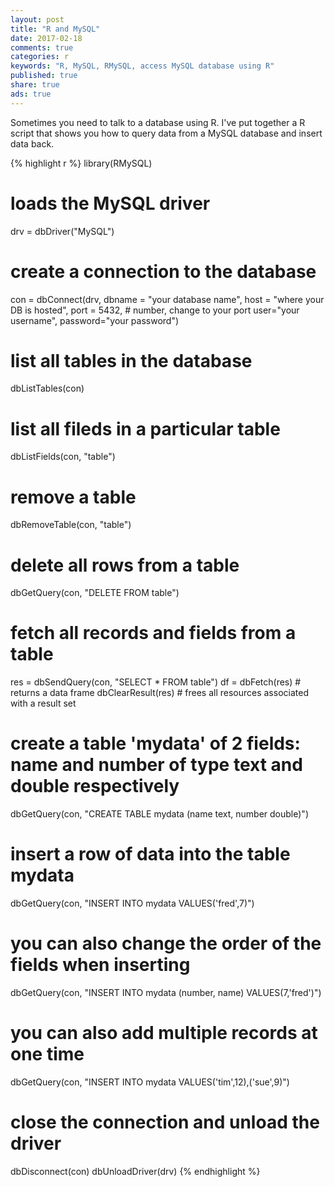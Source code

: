 ```yaml
---
layout: post
title: "R and MySQL"
date: 2017-02-18
comments: true
categories: r
keywords: "R, MySQL, RMySQL, access MySQL database using R"
published: true
share: true
ads: true
---
```


Sometimes you need to talk to a database using R. I've put together a R script
that shows you how to query data from a MySQL database and insert data back.


{% highlight r %}
library(RMySQL)

# loads the MySQL driver
drv = dbDriver("MySQL") 

# create a connection to the database
con = dbConnect(drv, dbname = "your database name", 
                host = "where your DB is hosted", 
                port = 5432, # number, change to your port
                user="your username", password="your password")

# list all tables in the database
dbListTables(con)

# list all fileds in a particular table
dbListFields(con, "table")

# remove a table
dbRemoveTable(con, "table")

# delete all rows from a table
dbGetQuery(con, "DELETE FROM table")

# fetch all records and fields from a table
res = dbSendQuery(con, "SELECT * FROM table")
df = dbFetch(res) # returns a data frame
dbClearResult(res) # frees all resources associated with a result set

# create a table 'mydata' of 2 fields: name and number of type text and double respectively
dbGetQuery(con, "CREATE TABLE mydata (name text, number double)")  

# insert a row of data into the table mydata
dbGetQuery(con, "INSERT INTO mydata VALUES('fred',7)") 

# you can also change the order of the fields when inserting 
dbGetQuery(con, "INSERT INTO mydata (number, name) VALUES(7,'fred')")

# you can also add multiple records at one time
dbGetQuery(con, "INSERT INTO mydata VALUES('tim',12),('sue',9)")

# close the connection and unload the driver
dbDisconnect(con)
dbUnloadDriver(drv)
{% endhighlight %}

